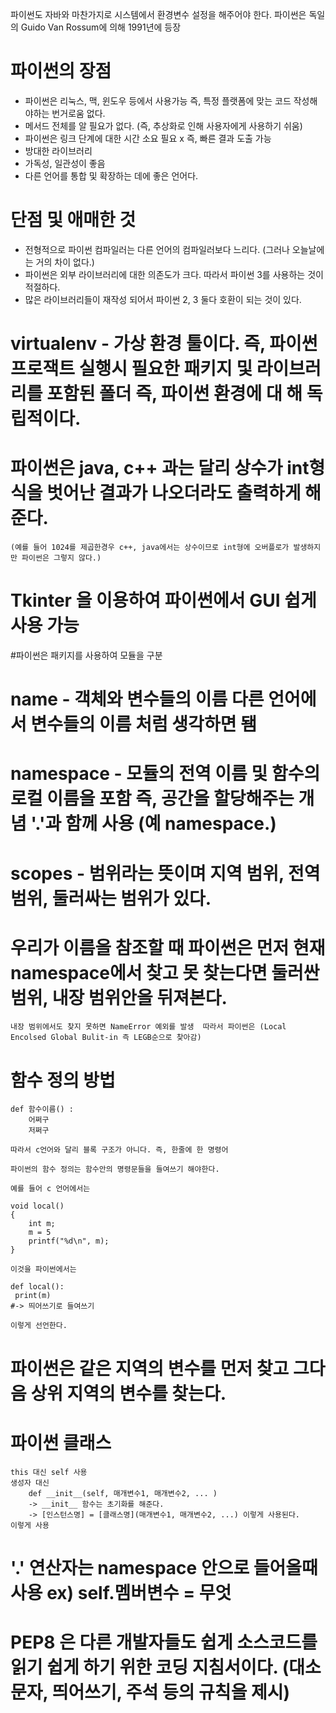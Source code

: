 파이썬도 자바와 마찬가지로 시스템에서 환경변수 설정을 해주어야 한다.
파이썬은 독일의 Guido Van Rossum에 의해 1991년에 등장

# 파이썬의 장점

  - 파이썬은 리눅스, 맥, 윈도우 등에서 사용가능 즉, 특정 플랫폼에 맞는 코드 작성해야하는 번거로움 없다.
  - 메서드 전체를 알 필요가 없다. (즉, 추상화로 인해 사용자에게 사용하기 쉬움)
  - 파이썬은 링크 단계에 대한 시간 소요 필요 x 즉, 빠른 결과 도출 가능
  - 방대한 라이브러리
  - 가독성, 일관성이 좋음
  - 다른 언어를 통합 및 확장하는 데에 좋은 언어다.
 
# 단점 및 애매한 것 
  - 전형적으로 파이썬 컴파일러는 다른 언어의 컴파일러보다 느리다. (그러나 오늘날에는 거의 차이 없다.)
  - 파이썬은 외부 라이브러리에 대한 의존도가 크다. 따라서 파이썬 3를 사용하는 것이 적절하다.
  - 많은 라이브러리들이 재작성 되어서 파이썬 2, 3 둘다 호환이 되는 것이 있다.

# virtualenv - 가상 환경 툴이다. 즉,  파이썬 프로잭트 실행시 필요한 패키지 및 라이브러리를 포함된 폴더 즉, 파이썬 환경에 대	해 독립적이다.

# 파이썬은 java, c++ 과는 달리 상수가 int형식을 벗어난 결과가 나오더라도 출력하게 해준다.
	(예를 들어 1024를 제곱한경우 c++, java에서는 상수이므로 int형에 오버플로가 발생하지만 파이썬은 그렇지 않다.)

# Tkinter 을 이용하여 파이썬에서 GUI 쉽게 사용 가능

#파이썬은 패키지를 사용하여 모듈을 구분

# name - 객체와 변수들의 이름 다른 언어에서 변수들의 이름 처럼 생각하면 됌
# namespace - 모듈의 전역 이름 및 함수의 로컬 이름을 포함 즉, 공간을 할당해주는 개념 '.'과 함께 사용 (예 namespace.)
# scopes - 범위라는 뜻이며 지역 범위, 전역 범위, 둘러싸는 범위가 있다.

# 우리가 이름을 참조할 때 파이썬은 먼저 현재 namespace에서 찾고 못 찾는다면 둘러싼 범위, 내장 범위안을 뒤져본다.
	내장 범위에서도 찾지 못하면 NameError 예외를 발생  따라서 파이썬은 (Local Encolsed Global Bulit-in 즉 LEGB순으로 찾아감)

# 함수 정의 방법

	def 함수이름() :
		어쩌구
		저쩌구

	따라서 c언어와 달리 블록 구조가 아니다. 즉, 한줄에 한 명령어

	파이썬의 함수 정의는 함수안의 명령문들을 들여쓰기 해야한다.

	예를 들어 c 언어에서는

	void local()
	{
		int m;
		m = 5
		printf("%d\n", m);
	}

	이것을 파이썬에서는

	def local():
	 print(m)
	#-> 띄어쓰기로 들여쓰기

	이렇게 선언한다.

# 파이썬은 같은 지역의 변수를 먼저 찾고 그다음 상위 지역의 변수를 찾는다.

# 파이썬 클래스
	this 대신 self 사용
	생성자 대신 
		def __init__(self, 매개변수1, 매개변수2, ... )
		-> __init__ 함수는 초기화를 해준다.
		-> [인스턴스명] = [클래스명](매개변수1, 매개변수2, ...) 이렇게 사용된다.
	이렇게 사용

# '.' 연산자는 namespace 안으로 들어올때 사용 ex) self.멤버변수 = 무엇

# PEP8 은 다른 개발자들도 쉽게 소스코드를 읽기 쉽게 하기 위한 코딩 지침서이다. (대소문자, 띄어쓰기, 주석 등의 규칙을 제시)







